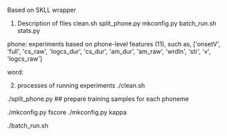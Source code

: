 Based on SKLL wrapper

1. Description of files
clean.sh
split_phone.py
mkconfig.py
batch_run.sh
stats.py




phone: experiments based on phone-level features (11), such as,
['onsetV', 'full', 'cs_raw', 'logcs_dur', 'cs_dur', 'am_dur', 'am_raw', 'wrdIn', 'str', 'v', 'logcs_raw']




word:

2. processes of running experiments
./clean.sh


./split_phone.py ## prepare training samples for each phoneme

./mkconfig.py fscore
./mkconfig.py kappa

./batch_run.sh

